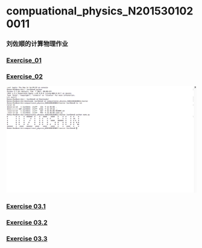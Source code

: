 # compuational_physics_N2015301020011

### 刘佐顺的计算物理作业

### [Exercise_01](https://github.com/lzs13016461857/compuational_physics_N2015301020011)
### [Exercise_02](https://github.com/lzs13016461857/compuational_physics_N2015301020011/blob/master/name.py)
![image text](https://github.com/lzs13016461857/compuational_physics_N2015301020011/blob/master/%E5%B1%8F%E5%B9%95%E5%BF%AB%E7%85%A7%202017-09-16%2019.18.14.png)
### [Exercise 03.1](https://github.com/lzs13016461857/compuational_physics_N2015301020011/blob/master/xX2RCy.gif)
### [Exercise 03.2](https://github.com/lzs13016461857/compuational_physics_N2015301020011/blob/master/name.py)
### [Exercise 03.3](http://note.youdao.com/noteshare?id=ef059189696ed585064d41714ff8b1c0)
